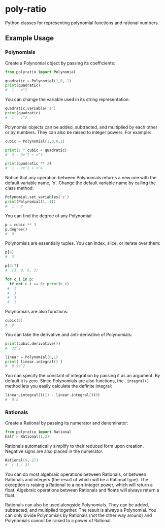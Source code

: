 # poly-ratio
Python classes for representing polynomial functions and rational numbers.

## Example Usage
### Polynomials
Create a Polynomial object by passing its coefficients:
```python
from polyratio import Polynomial

quadratic = Polynomial(1,0,-1)
print(quadratic)
#  1 - x^2
```

You can change the variable used in its string representation:
```python
quadratic.variable('z')
print(quadratic)
#  1 - z^2
```

Polynomial objects can be added, subtracted, and multiplied by each other or by numbers. They can also be raised to integer powers. For example:
```python
cubic = Polynomial(1,0,0,1)

print(2 * cubic + quadratic)
#  3 - 2x^2 + x^3

print(quadratic ** 2)
#  1 - 2x^2 + x^4
```

Notice that any operation between Polynomials returns a new one with the default variable name, 'x'. Change the default variable name by calling the class method:
```python
Polynomial.set_variables('z')
print(Polynomial(1,-1))
#  1 - z
```

You can find the degree of any Polynomial:
```python
p = cubic ** 3
p.degree()
#  9
```

Polynomials are essentially tuples. You can index, slice, or iterate over them:
```python
p[6]
#  3

p[3:7]
#  (3, 0, 0, 3)

for c_i in p:
  if not c_i == 0: print(c_i)
 #  1
 #  3
 #  3
 #  1
```

Polynomials are also functions:
```python
cubic(2)
#  9
```

You can take the derivative and anti-derivative of Polynomials:
```python
print(cubic.derivative())
#  3z^2

linear = Polynomial(0,1)
print( linear.integral() )
#  0.5z^2
```

You can specify the constant of integration by passing it as an argument. By default it is zero. Since Polynomials are also functions, the `.integral()` method lets you easily calculate the definite integral:
```python
linear.integral()(1) - linear.integral()(0)
#  0.5
```
### Rationals
Create a Rational by passing its numerator and denominator:
```python
from polyratio import Rational
half = Rational(1,2)
```

Rationals automatically simplify to their reduced form upon creation. Negative signs are also placed in the numerator.
```python
Rational(9,-27)
#  (-1 / 3)
```

You can do most algebraic operations between Rationals, or between Rationals and integers (the result of which will be a Rational type). The exception is raising a Rational to a non-integer power, which will return a float. Algebraic operations between Rationals and floats will always return a float.

Rationals can also be used alongside Polynomials. They can be added, subtracted, and multiplied together. The result is always a Polynomial. You can only divide Polynomials by Rationals (not the other way around) and Polynomials cannot be raised to a power of Rational.
